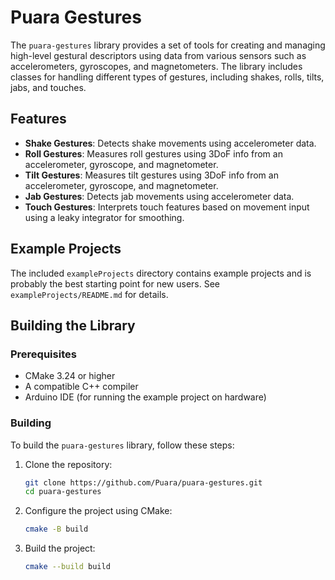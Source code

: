 # Puara Gestures
The `puara-gestures` library provides a set of tools for creating and managing high-level gestural descriptors using data from various sensors such as accelerometers, gyroscopes, and magnetometers. The library includes classes for handling different types of gestures, including shakes, rolls, tilts, jabs, and touches.

## Features

- **Shake Gestures**: Detects shake movements using accelerometer data.
- **Roll Gestures**: Measures roll gestures using 3DoF info from an accelerometer, gyroscope, and magnetometer.
- **Tilt Gestures**: Measures tilt gestures using 3DoF info from an accelerometer, gyroscope, and magnetometer.
- **Jab Gestures**: Detects jab movements using accelerometer data.
- **Touch Gestures**: Interprets touch features based on movement input using a leaky integrator for smoothing.

## Example Projects
The included `exampleProjects` directory contains example projects and is probably the best starting point for new users. See `exampleProjects/README.md` for details.

## Building the Library

### Prerequisites
- CMake 3.24 or higher
- A compatible C++ compiler
- Arduino IDE (for running the example project on hardware)

### Building
To build the `puara-gestures` library, follow these steps:

1. Clone the repository:
    ```sh
    git clone https://github.com/Puara/puara-gestures.git
    cd puara-gestures
    ```
2. Configure the project using CMake:
    ```sh
    cmake -B build
    ```
3. Build the project:
    ```sh
    cmake --build build
    ```
